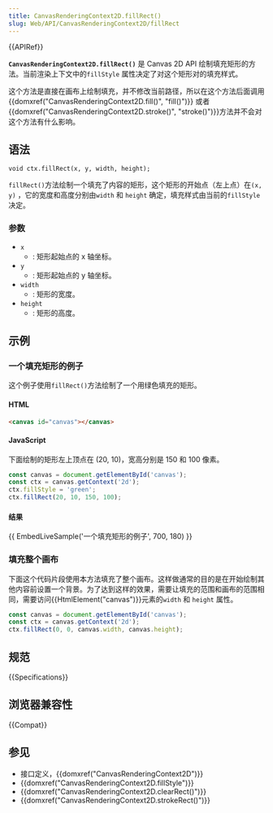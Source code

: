 ```yaml
---
title: CanvasRenderingContext2D.fillRect()
slug: Web/API/CanvasRenderingContext2D/fillRect
---
```


{{APIRef}}

**`CanvasRenderingContext2D.fillRect()`** 是 Canvas 2D API 绘制填充矩形的方法。当前渲染上下文中的`fillStyle` 属性决定了对这个矩形对的填充样式。

这个方法是直接在画布上绘制填充，并不修改当前路径，所以在这个方法后面调用 {{domxref("CanvasRenderingContext2D.fill()", "fill()")}} 或者{{domxref("CanvasRenderingContext2D.stroke()", "stroke()")}}方法并不会对这个方法有什么影响。

## 语法

```
void ctx.fillRect(x, y, width, height);
```

`fillRect()`方法绘制一个填充了内容的矩形，这个矩形的开始点（左上点）在`(x, y)` ，它的宽度和高度分别由`width` 和 `height` 确定，填充样式由当前的`fillStyle` 决定。

### 参数

- `x`
  - : 矩形起始点的 x 轴坐标。
- `y`
  - : 矩形起始点的 y 轴坐标。
- `width`
  - : 矩形的宽度。
- `height`
  - : 矩形的高度。

## 示例

### 一个填充矩形的例子

这个例子使用`fillRect()`方法绘制了一个用绿色填充的矩形。

#### HTML

```html
<canvas id="canvas"></canvas>
```

#### JavaScript

下面绘制的矩形左上顶点在 (20, 10)，宽高分别是 150 和 100 像素。

```js
const canvas = document.getElementById('canvas');
const ctx = canvas.getContext('2d');
ctx.fillStyle = 'green';
ctx.fillRect(20, 10, 150, 100);
```

#### 结果

{{ EmbedLiveSample('一个填充矩形的例子', 700, 180) }}

### 填充整个画布

下面这个代码片段使用本方法填充了整个画布。这样做通常的目的是在开始绘制其他内容前设置一个背景。为了达到这样的效果，需要让填充的范围和画布的范围相同，需要访问{{HtmlElement("canvas")}}元素的`width` 和 `height` 属性。

```js
const canvas = document.getElementById('canvas');
const ctx = canvas.getContext('2d');
ctx.fillRect(0, 0, canvas.width, canvas.height);
```

## 规范

{{Specifications}}

## 浏览器兼容性

{{Compat}}

## 参见

- 接口定义，{{domxref("CanvasRenderingContext2D")}}
- {{domxref("CanvasRenderingContext2D.fillStyle")}}
- {{domxref("CanvasRenderingContext2D.clearRect()")}}
- {{domxref("CanvasRenderingContext2D.strokeRect()")}}
